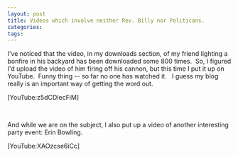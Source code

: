 ```yaml
---
layout: post
title: Videos which involve neither Rev. Billy nor Politicans.
categories: 
tags: 
---
```


  <p>I've noticed that the video, in my downloads section, of my friend lighting a bonfire in his backyard has been downloaded some 800 times.  So, I figured I'd upload the video of him firing off his cannon, but this time I put it up on YouTube.  Funny thing -- so far no one has watched it.   I guess my blog really is an important way of getting the word out.</p> <p>[YouTube:z5dCDIecFiM]</p> <p> </p> <p>And while we are on the subject, I also put up a video of another interesting party event: Erin Bowling.</p> <p>[YouTube:XAOzcse6iCc]</p>
